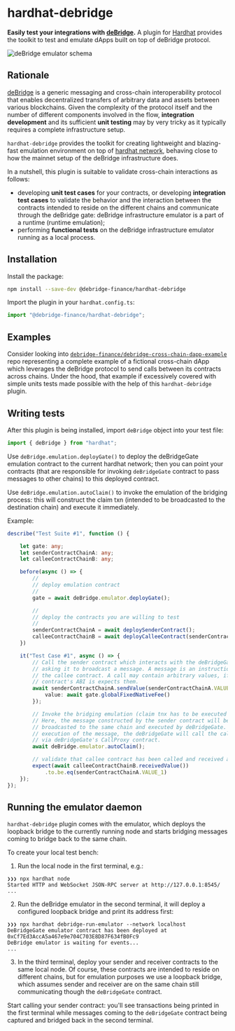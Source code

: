 # hardhat-debridge

**Easily test your integrations with [deBridge](https://debridge.finance).** A plugin for [Hardhat](https://hardhat.org) provides the toolkit to test and emulate dApps built on top of deBridge protocol.

![deBridge emulator schema](Schema.png)

## Rationale

[deBridge](https://debridge.finance) is a generic messaging and cross-chain interoperability protocol that enables decentralized transfers of arbitrary data and assets between various blockchains. Given the complexity of the protocol itself and the number of different components involved in the flow, **integration development** and its sufficient **unit testing** may by very tricky as it typically requires a complete infrastructure setup.

`hardhat-debridge` provides the toolkit for creating lightweight and blazing-fast emulation environment on top of [hardhat network](https://hardhat.org/hardhat-network), behaving close to how the mainnet setup of the deBridge infrastructure does.

In a nutshell, this plugin is suitable to validate cross-chain interactions as follows:
- developing **unit test cases** for your contracts, or developing **integration test cases** to validate the behavior and the interaction between the contracts intended to reside on the different chains and communicate through the deBridge gate: deBridge infrastructure emulator is a part of a runtime (runtime emulation);
- performing **functional tests** on the deBridge infrastructure emulator running as a local process.

## Installation

Install the package:

```bash
npm install --save-dev @debridge-finance/hardhat-debridge
```

Import the plugin in your `hardhat.config.ts`:

```ts
import "@debridge-finance/hardhat-debridge";
```

## Examples

Consider looking into [`debridge-finance/debridge-cross-chain-dapp-example`](https://github.com/debridge-finance/debridge-cross-chain-dapp-example) repo representing a complete example of a fictional cross-chain dApp which leverages the deBridge protocol to send calls between its contracts across chains. Under the hood, that example if excessively covered with simple units tests made possible with the help of this `hardhat-debridge` plugin.

## Writing tests

After this plugin is being installed, import `deBridge` object into your test file:

```ts
import { deBridge } from "hardhat";
```

Use `deBridge.emulation.deployGate()` to deploy the deBridgeGate emulation contract to the current hardhat network; then you can point your contracts (that are responsible for invoking `deBridgeGate` contract to pass messages to other chains) to this deployed contract.

Use `deBridge.emulation.autoClaim()` to invoke the emulation of the bridging process: this will construct the claim txn (intended to be broadcasted to the destination chain) and execute it immediately.

Example:

```ts
describe("Test Suite #1", function () {

    let gate: any;
    let senderContractChainA: any;
    let calleeContractChainB: any;

    before(async () => {
        //
        // deploy emulation contract
        //
        gate = await deBridge.emulator.deployGate();

        //
        // deploy the contracts you are willing to test
        //
        senderContractChainA = await deploySenderContract();
        calleeContractChainB = await deployCalleeContract(senderContractChainA.address);
    })

    it("Test Case #1", async () => {
        // Call the sender contract which interacts with the deBridgeGate under the hood
        // asking it to broadcast a message. A message is an instruction to call
        // the callee contract. A call may contain arbitrary values, if the callee
        // contract's ABI is expects them.
        await senderContractChainA.sendValue(senderContractChainA.VALUE_1, {
            value: await gate.globalFixedNativeFee()
        });

        // Invoke the bridging emulation (claim tnx has to be executed automatically)
        // Here, the message constructed by the sender contract will be
        // broadcasted to the same chain and executed by deBridgeGate. During the
        // execution of the message, the deBridgeGate will call the callee contract
        // via deBridgeGate's CallProxy contract.
        await deBridge.emulator.autoClaim();

        // validate that callee contract has been called and received a value
        expect(await calleeContractChainB.receivedValue())
            .to.be.eq(senderContractChainA.VALUE_1)
    });
});
```

## Running the emulator daemon

`hardhat-debridge` plugin comes with the emulator, which deploys the loopback bridge to the currently running node and starts bridging messages coming to bridge back to the same chain.

To create your local test bench:

1. Run the local node in the first terminal, e.g.:
```
❯❯❯ npx hardhat node
Started HTTP and WebSocket JSON-RPC server at http://127.0.0.1:8545/
...
```
2. Run the deBridge emulator in the second terminal, it will deploy a configured loopback bridge and print its address first:
```
❯❯❯ npx hardhat debridge-run-emulator --network localhost
DeBridgeGate emulator contract has been deployed at 0xCf7Ed3AccA5a467e9e704C703E8D87F634fB0Fc9
DeBridge emulator is waiting for events...
...
```
3. In the third terminal, deploy your sender and receiver contracts to the same local node. Of course, these contracts are intended to reside on different chains, but for emulation purposes we use a loopback bridge, which assumes sender and receiver are on the same chain still communicating though the `deBridgeGate` contract.

Start calling your sender contract: you'll see transactions being printed in the first terminal while messages coming to the `deBridgeGate` contract being captured and bridged back in the second terminal.